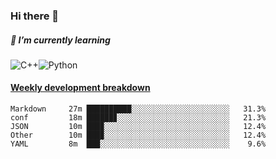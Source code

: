 ### Hi there 👋

##### 🌱 I’m currently learning

![C++](https://img.shields.io/badge/-C++-00599C?style=flat-square&logo=c)![Python](https://img.shields.io/badge/-Python-black?style=flat-square&logo=Python)


<!-- waka-box start -->
#### <a href="https://gist.github.com/bf274261b4c8553e17fc709dfc3cfa97" target="_blank">Weekly development breakdown</a>
```text
Markdown  	 27m ██████████░░░░░░░░░░░░░░░░░░░░░░   31.3% 
conf      	 18m ██████▊░░░░░░░░░░░░░░░░░░░░░░░░░   21.3% 
JSON      	 10m ███▉░░░░░░░░░░░░░░░░░░░░░░░░░░░░   12.4% 
Other     	 10m ███▉░░░░░░░░░░░░░░░░░░░░░░░░░░░░   12.4% 
YAML      	 8m  ███░░░░░░░░░░░░░░░░░░░░░░░░░░░░░    9.6% 
```
<!-- Powered by https://github.com/YouEclipse/waka-box-go . -->
<!-- waka-box end -->



<!--
**KomoreKalu/KomoreKalu** is a ✨ _special_ ✨ repository because its `README.md` (this file) appears on your GitHub profile.

Here are some ideas to get you started:

- 🔭 I’m currently working on ...
- 🌱 I’m currently learning ...
- 👯 I’m looking to collaborate on ...
- 🤔 I’m looking for help with ...
- 💬 Ask me about ...
- 📫 How to reach me: ...
- 😄 Pronouns: ...
- ⚡ Fun fact: ...
-->
